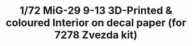 ---
layout: product
title: "1/72 MiG-29 9-13  3D-Printed & coloured Interior on decal paper  (for 7278 Zvezda kit)"
price: "750" 
desc: "3D Dekal"
img_path: "/assets/img/QD72002.webp"
brand: "Quinta Studio"
available: false
special_offer: false
new: false
soon: false
cat: "010000"
subcat: "016000"
subsubcat: "0N/A"
sifra: "QD72002"
popular: false
---
